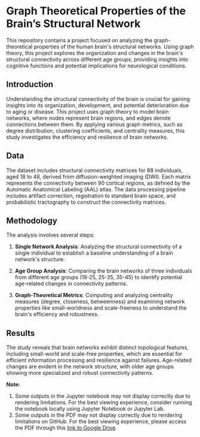 # Graph Theoretical Properties of the Brain’s Structural Network

This repository contains a project focused on analyzing the graph-theoretical properties of the human brain's structural networks. Using graph theory, this project explores the organization and changes in the brain's structural connectivity across different age groups, providing insights into cognitive functions and potential implications for neurological conditions.

## Introduction

Understanding the structural connectivity of the brain is crucial for gaining insights into its organization, development, and potential deterioration due to aging or disease. This project uses graph theory to model brain networks, where nodes represent brain regions, and edges denote connections between them. By applying various graph metrics, such as degree distribution, clustering coefficients, and centrality measures, this study investigates the efficiency and resilience of brain networks.

## Data

The dataset includes structural connectivity matrices for 88 individuals, aged 18 to 48, derived from diffusion-weighted imaging (DWI). Each matrix represents the connectivity between 90 cortical regions, as defined by the Automatic Anatomical Labeling (AAL) atlas. The data processing pipeline includes artifact correction, registration to standard brain space, and probabilistic tractography to construct the connectivity matrices.

## Methodology

The analysis involves several steps:

1. **Single Network Analysis**: Analyzing the structural connectivity of a single individual to establish a baseline understanding of a brain network's structure.
   
2. **Age Group Analysis**: Comparing the brain networks of three individuals from different age groups (18-25, 25-35, 35-45) to identify potential age-related changes in connectivity patterns.

3. **Graph-Theoretical Metrics**: Computing and analyzing centrality measures (degree, closeness, betweenness) and examining network properties like small-worldness and scale-freeness to understand the brain's efficiency and robustness.

## Results

The study reveals that brain networks exhibit distinct topological features, including small-world and scale-free properties, which are essential for efficient information processing and resilience against failures. Age-related changes are evident in the network structure, with older age groups showing more specialized and robust connectivity patterns.

**Note:** 
1) Some outputs in the Jupyter notebook may not display correctly due to rendering limitations. For the best viewing experience, consider running the notebook locally using Jupyter Notebook or Jupyter Lab.
2) Some outputs in the PDF may not display correctly due to rendering limitations on GitHub. For the best viewing experience, please access the PDF through this [link to Google Drive](https://drive.google.com/file/d/1v1A628gjY4lg0XAI0gEc_RLblxOwjbOJ/view?usp=sharing).


